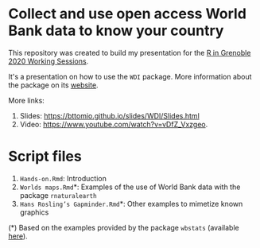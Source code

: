 
# Collect and use open access World Bank data to know your country

This repository was created to build my presentation for the
[R in Grenoble 2020 Working Sessions](https://r-in-grenoble.github.io/sessions.html).

It's a presentation on how to use the ```WDI``` package. More information
about the package on its [website](https://vincentarelbundock.github.io/WDI/).

More links:

1. Slides: https://bttomio.github.io/slides/WDI/Slides.html
2. Video: https://www.youtube.com/watch?v=vDfZ_Vxzgeo.

# Script files

1. ```Hands-on.Rmd```: Introduction
2. ```Worlds maps.Rmd```*: Examples of the use of World Bank data with the package
```rnaturalearth```
3. ```Hans Rosling’s Gapminder.Rmd```*: Other examples to mimetize known graphics

(*) Based on the examples provided by the package ```wbstats``` (available 
[here](http://nset-ornl.github.io/wbstats/index.html)).

